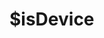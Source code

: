 # $isDevice

<ContainerBox title="介绍">
<template #desc>
判断设备类型
</template>
</ContainerBox>

<ContainerBox title="基础用法">
<template #desc>

```js
const userAgent = navigator.userAgent;
/** 判断是否为安卓设备 */
const isAndroid = /Android/i.test(userAgent);
/** 判断是否为iOS设备 */
const isiOS = /(iPhone|iPod|iPad)/i.test(userAgent);
/** 当前的下载链接 */

const platform = navigator.platform;
/** 判断是否为Windows设备 */
const isWindows = platform.indexOf("Win") !== -1;
/** 判断是否为Mac设备 */
const isMac = platform.indexOf("Mac") !== -1;
```

</template>
</ContainerBox>
